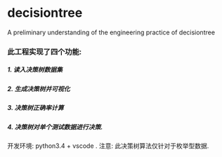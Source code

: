 # decisiontree
A preliminary understanding of the engineering practice of decisiontree
### 此工程实现了四个功能:
##### 1. 读入决策树数据集
##### 2. 生成决策树并可视化
##### 3. 决策树正确率计算
##### 4. 决策树对单个测试数据进行决策.
开发环境: python3.4 + vscode .
注意: 此决策树算法仅针对于枚举型数据.
